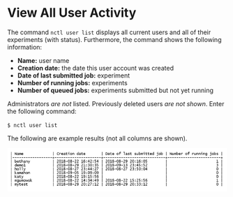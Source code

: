 # View All User Activity

The command `nctl user list` displays all current users and all of their experiments (with status). Furthermore, the command shows the following information:

  * **Name:** user name
  * **Creation date:** the date this user account was created
  * **Date of last submitted job:** experiment
  * **Number of running jobs:** experiments
  * **Number of queued jobs:** experiments submitted but not yet running

Administrators _are not_ listed. Previously deleted users _are not shown_. Enter the following command:

`$ nctl user list`

The following are example results (not all columns are shown).

![](images/user_list.png)



